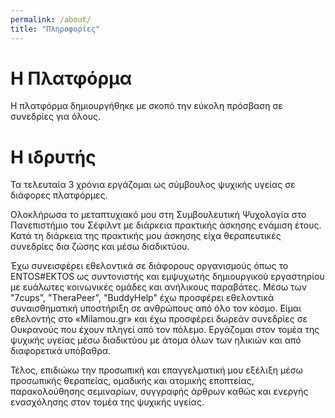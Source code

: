 ```yaml
---
permalink: /about/
title: "Πληροφορίες"
---
```

Η Πλατφόρμα
==
Η πλατφόρμα δημιουργήθηκε με σκοπό την εύκολη πρόσβαση σε συνεδρίες για όλους.

Η ιδρυτής
==
Τα τελευταία 3 χρόνια εργάζομαι ως σύμβουλος ψυχικής υγείας σε διάφορες πλατφόρμες.

Ολοκλήρωσα το μεταπτυχιακό μου στη Συμβουλευτική Ψυχολογία στο Πανεπιστήμιο του Σέφιλντ με διάρκεια πρακτικής άσκησης ενάμιση έτους. Κατά τη διάρκεια της πρακτικής μου άσκησης είχα θεραπευτικές συνεδρίες δια ζώσης και μέσω διαδικτύου.

Έχω συνεισφέρει εθελοντικά σε διάφορους οργανισμούς όπως το ENTOS#EKTOS ως συντονιστής και εμψυχωτής δημιουργικού εργαστηρίου με ευάλωτες κοινωνικές ομάδες και ανήλικους παραβάτες. Μέσω των "7cups", "TheraPeer", "BuddyHelp" έχω προσφέρει εθελοντικά συναισθηματική υποστήριξη σε ανθρώπους από όλο τον κόσμο. Είμαι εθελοντής στο «Milamou.gr» και έχω προσφέρει δωρεάν συνεδρίες σε Ουκρανούς που έχουν πληγεί από τον πόλεμο. Εργάζομαι στον τομέα της ψυχικής υγείας μέσω διαδικτύου με άτομα όλων των ηλικιών και από διαφορετικά υπόβαθρα.

Τέλος, επιδιώκω την προσωπική και επαγγελματική μου εξέλιξη μέσω προσωπικής θεραπείας, ομαδικής και ατομικής εποπτείας, παρακολούθησης σεμιναρίων, συγγραφής άρθρων καθώς και ενεργής ενασχόλησης στον τομέα της ψυχικής υγείας.